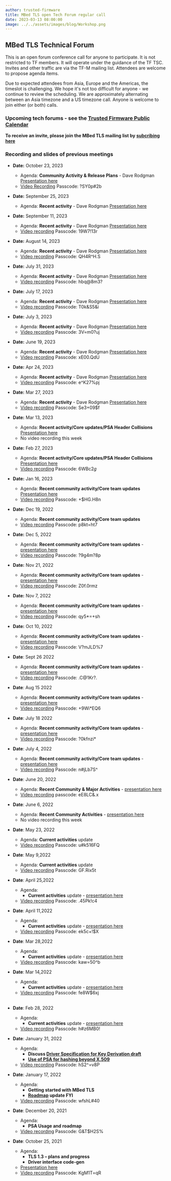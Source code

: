 ```yaml
---
author: trusted-firmware
title: MBed TLS open Tech Forum regular call
date: 2023-03-13 08:00:00
image: ../../assets/images/blog/Workshop.png
---
```


## MBed TLS Technical Forum

This is an open forum conference call for anyone to participate. It is not restricted to TF members. It will operate under the guidance of the TF TSC. Invites and other traffic are via the TF-M mailing list. Attendees are welcome to propose agenda items.

Due to expected attendees from Asia, Europe and the Americas, the timeslot is challenging. We hope it's not too difficult for anyone - we continue to review the scheduling. We are approximately alternating between an Asia timezone and a US timezone call. Anyone is welcome to join either (or both) calls.

### Upcoming tech forums - see the [Trusted Firmware Public Calendar](https://www.trustedfirmware.org/meetings/)

**To receive an invite, please join the MBed TLS mailing list by [subcribing here](https://lists.trustedfirmware.org/mailman3/lists/mbed-tls.lists.trustedfirmware.org/)**

### Recording and slides of previous meetings

- **Date:** October 23, 2023

  - Agenda: **Community Activity & Release Plans** - Dave Rodgman [Presentation here](/public/docs/MbedTLS%20-TechForum-2023-10-23.pdf)
  - [Video Recording](https://linaro-org.zoom.us/rec/share/PAprZs08WAR81Y4JQW17bDNpJLaiIf8Cgpt5UtL0vrsbciWT6-9uO_Vm9w-s8nf2.4liq087hf93J0uQa)  Passcode: ?SY0p#2b
    <br/>

- **Date:** September 25, 2023

  - Agenda: **Recent activity** - Dave Rodgman [Presentation here](/public/docs/MbedTLS-TechForum2023-09-25.pdf)
    <br/>

- **Date:** September 11, 2023

  - Agenda: **Recent activity** - Dave Rodgman [Presentation here](/public/docs/MbedTLS-TechForum2023-09-11.pdf)
  - [Video recording](https://linaro-org.zoom.us/rec/share/DF3v0lTBMYhcDj9JpyiuVZnRqpW6v5lP4lk1UmhU6cITB_OikwD_X4_EWGCOOawg.k6ePD7zNOMXIdjKF) Passcode: 19W7!13r
    <br/>

- **Date:** August 14, 2023

  - Agenda: **Recent activity** - Dave Rodgman [Presentation here](/public/docs/MbedTLS-TechForum2023-08-14.pdf)
  - [Video recording](https://linaro-org.zoom.us/rec/share/PCs0DYPcwkq3tatUSKlBEpbhfRY-fb9Qr-qSciR6oLRST2A1qOfIVVIwp8URrDfD.zSl_4s2uYZXzjkFr) Passcode: QH4R^H\.S
    <br/>

- **Date:** July 31, 2023

  - Agenda: **Recent activity** - Dave Rodgman [Presentation here](/public/docs/MbedTLSTechForum2023-07-31.pdf)
  - [Video recording](https://linaro-org.zoom.us/rec/share/I_z0RS9TEJwZa4R1sEC5xh7U7vBoB52cYV-Fr6DPCW3HtnKsQOLQQAnBgQN0oHWO.ZZRcjH7y6kL3f_Fz) Passcode: hbq@8m3?
    <br/>

- **Date:** July 17, 2023

  - Agenda: **Recent activity** - Dave Rodgman [Presentation here](/public/docs/MbedTLSTechForum2023_07_17.pdf)
  - [Video recording](https://linaro-org.zoom.us/rec/share/u6SwymdIEyHvq_z3hNjzRAL0udBnSrt5aNrYm-NpGNnkKU-PhhOjVKS5FhuU7zhc.GWv_X8m8iBcUEXPp) Passcode: T0k&S5&i
    <br/>

- **Date:** July 3, 2023

  - Agenda: **Recent activity** - Dave Rodgman [Presentation here](/public/docs/MbedTLS_TechForum2023_07_03.pdf)
  - [Video recording](https://linaro-org.zoom.us/rec/share/eJWnOgwptKNQ0i0pLUSqR-DwFdkK4sweCsynM5SC6ZPFtHHam9Fm7ttLC7_9EHpS.ZKkOw6j1I_0miRpC) Passcode: 3V=m0?uj
    <br/>

- **Date:** June 19, 2023

  - Agenda: **Recent activity** - Dave Rodgman [Presentation here](/public/docs/MbedTLS_TechForum2023_06_19.pdf)
  - [Video recording](https://linaro-org.zoom.us/rec/share/KWM6A6tyMTZBDJ7nsAZz0PT2UBEOrRwep6mDq0a72q0qfZHHSWF_VVtDnHSgm095.MHWAo3LSwzt6uSSW) Passcode: xE00.QdU
    <br/>

- **Date:** Apr 24, 2023

  - Agenda: **Recent activity** - Dave Rodgman [Presentation here](/public/docs/MbedTLS_TechForum2023_04_24.pdf)
  - [Video recording](https://linaro-org.zoom.us/rec/share/TUY624yIwBMCcljm2LmU7c3XDKaf1ojOo12hoH_4ZGGLMiBJv3lt6aL6RdwrBLDv.wPAylIimLpi6taKv) Passcode: e^K27%pj
    <br/>

- **Date:** Mar 27, 2023

  - Agenda: **Recent activity** - Dave Rodgman [Presentation here](/public/docs/MbedTLS-TechForum2023-03-27.pdf)
  - [Video recording](https://linaro-org.zoom.us/rec/share/YGYfoVLcZseCi6sxYu2gfwHBuRu1x9rziFxDEFb5uQjaJEHiUTt9C4XYY0baTrPJ.zvvsfXJtANC-rwYB) Passcode: Se3+09$f
    <br/>

- **Date:** Mar 13, 2023

  - Agenda: **Recent activity/Core updates/PSA Header Collisions** [Presentation here](/public/docs/MbedTLS-TechForum2023-03-13.pdf)
  - No video recording this week
    <br/>

- **Date:** Feb 27, 2023

  - Agenda: **Recent activity/Core updates/PSA Header Collisions** [Presentation here](/public/docs/Mbed-TLS-TechForum2023-02-27.pdf)
  - [Video recording](https://linaro-org.zoom.us/rec/share/TLgitBdUfiF8w3DOzBqfnqndMqY8IhaDxQ3aKgsymIBhp2ujPb-tlkShvwMEkl0P.0GRGIiKmirtScPYj) Passcode: 6WBc2$g$
    <br/>

- **Date:** Jan 16, 2023

  - Agenda: **Recent community activity/Core team updates** [Presentation here](/public/docs/Mbed-TLS-TechForum2023-01-16.pdf)
  - [Video recording](https://linaro-org.zoom.us/rec/share/G7qv8ucWT3sIvEzh6v1ApvmchwR0-ECYSumLiqRXCjD2Q_Nft-VW7yALAQEiqvdd.H5FGSq2XUfQKPAVR) Passcode: +$HG.H8n
    <br/>

- **Date:** Dec 19, 2022

  - Agenda: **Recent community activity/Core team updates**
  - [Video recording](https://linaro-org.zoom.us/rec/share/0akK2hrVyRKqqQgXN1kZ8TeaHqJTttOa3ubps-PO71d8gzN1pS6rAnrE4DMDTe_c.V6nER-_0EQVCghp2) Passcode: p8kt=ht7
    <br/>

- **Date:** Dec 5, 2022

  - Agenda: **Recent community activity/Core team updates** - [presentation here](/public/docs/MbedTLSTechForum2022-12-05.pdf)
  - [Video recording](https://linaro-org.zoom.us/rec/share/o00fXNbXkO9rRsQNeedy2e1sgg_KQW0Ff__gBxtt_1g2TqkoZaqWnxAY1Inf3jNu.CPAHT5eww2E2VAcw) Passcode: ?9g4m?8p
    <br/>

- **Date:** Nov 21, 2022

  - Agenda: **Recent community activity/Core team updates** - [presentation here](/public/docs/MbedTLSTechForum2022-11-21.pdf)
  - [Video recording](https://linaro-org.zoom.us/rec/share/tMeRu43bV9anLjVNPP-05rL_WeqK-4fTp3zV4bQe99a0L0EDLOkpnt4_DetUVXNh.U3ZujwG8ZictFf9_) Passcode: Z0f.0rmz
    <br/>

- **Date:** Nov 7, 2022

  - Agenda: **Recent community activity/Core team updates** - [presentation here](/public/docs/Mbed_TLS_TechForum2022-11-07.pdf)
  - [Video recording](https://linaro-org.zoom.us/rec/share/LWagvFeXVsj3crdvGQQFRn_EFWFqoc2B17tqy-v1eaVpJLtLWiH7-N5aM9sWEVoR.6wx1t4sSI-N3e5hf) Passcode: qy5\*=+sh
    <br/>

- **Date:** Oct 10, 2022

  - Agenda: **Recent community activity/Core team updates** - [presentation here](/public/docs/Mbed-TLS-TechForum2022-09-26.pdf)
  - [Video recording](https://linaro-org.zoom.us/rec/share/VBIqQAHXjVJ_X0f3UapoNS8CjhapOV9pNkK-Y7qDEuQTS9-RMufKzSIVGvxo2Sk.65OFeT8Uwn7I4JAH) Passcode: V?mJLD%7
    <br/>

- **Date**: Sept 26 2022

  - Agenda: **Recent community activity/Core team updates** - [presentation here](/public/docs/MbedTLS-TechForum_2022-09-26.pdf)
  - [Video recording](https://linaro-org.zoom.us/rec/share/Qx_htXQaEbOVcMubJPoCSTk4UxXYgetu6Vr3YnNs7hUqR8-C_oCinhTYsDX8bFqU.OTu-UlRkpP5rbgrQ) Passcode: .C@1Kr?.
    <br/>

- **Date**: Aug 15 2022

  - Agenda: **Recent community activity/Core team updates** - [presentation here](/public/docs/MbedTLS-TechForum2022-08-15.pdf)
  - [Video recording](https://linaro-org.zoom.us/rec/share/pYxFZj3xxWi8OkmCezf3aKzYsM4sXP9gZr3ATcJRgI4oOLpqEZ-O_T1c9MYMvewn.aQnFuXqwJG7gPCz5) Passcode: +9Wi\*EQ6
    <br/>

- **Date**: July 18 2022

  - Agenda: **Recent community activity/Core team updates** - [presentation here](/public/docs/MbedTLS_TechForum2022-07-18.pdf)
  - [Video recording](https://linaro-org.zoom.us/rec/share/S3tAnX72gztBcbG5UB6Jw0GF1kVELRZw96ZsKIEJ1067V2Ie3SwBfdyN5UWH-1xb.VYE_S1XPjleUjrUa) Passcode: ?0kfnzi\*
    <br/>

- **Date**: July 4, 2022

  - Agenda: **Recent community activity/Core team updates** - [presentation here](/public/docs/Mbed-TLS-TechForum2022-07-04.pdf)
  - [Video recording](https://linaro-org.zoom.us/rec/share/vR288QH_PXeYd8BIAc3cRsncUdAS9vyrmPVnyjik4w2UwZxnmymt7Ns5zJvmwhSV.zdgoIc73ByMGlVkN) Passcode: n#jLb7S^
    <br/>

- **Date**: June 20, 2022

  - Agenda: **Recent Community & Major Activities** - [presentation here](/public/docs/Mbed_TLS_TechForum_2022-06-20.pdf)
  - [Video recording](https://linaro-org.zoom.us/rec/share/nKNRD72GV87r8COmlscs70sr6WVswUnWuLWmBqvIVQsrVHoMNwx9xEbBXJbGYTj6.QU2lyKJ_yLN34j_0) passcode: eE8LC&.x
    <br/>

- **Date**: June 6, 2022

  - Agenda: **Recent Community Activities** - [presentation here](/public/docs/Mbed_TLS_TechForum_2022-06-06.pdf)
  - No video recording this week
    <br/>

- **Date**: May 23, 2022

  - Agenda: **Current activities** update
  - [Video recording](https://linaro-org.zoom.us/rec/share/jZEvMUk2lFMaWFuipw14E7F0bDiPqm3cc4J7t8EMTIY93dFH0VTYcjsz1FZvWno5.xtIH3plWKyuNCkeq) Passcode: u#k516FQ
    <br/>

- **Date**: May 9,2022

  - Agenda: **Current activities** update
  - [Video recording](https://linaro-org.zoom.us/rec/share/hAOm2SBTM-PJSdCaR4iFfW9me1oG-Nv-mJN9CcmH5LB0_Vl6-hHB0TyHpXJVZnUP.5Uzks0vacf1Co_Ok) Passcode: GF.Rix5t
    <br/>

- **Date**: April 25,2022

  - Agenda:
    - **Current activities** update - [presentation here](/public/docs/Mbed_TLS_TechForum2022-04-25.pdf)
  - [Video recording](https://linaro-org.zoom.us/rec/share/oQY2Wmg39XG-vIRi1tLH3rTqT6OQNGpxFJ6Y5sPHOpYtXl6ww6pzNWAMYB5JNdaz.McdCZkSJkRIRMB0f) Passcode: .45Pk!c4
    <br/>

- **Date**: April 11,2022

  - Agenda:
    - **Current activities** update - [presentation here](/public/docs/Mbed_TLS_TechForum2022-04-11.pdf)
  - [Video recording](https://linaro-org.zoom.us/rec/share/-1wCy_p85oKBYL1ByLHsw0KizYPEOhewjqTmZFc9rhYnxPb4idtpYebrzNTQCEqj.x9MsbVfMyWUO8x33) Passcode: ek5c+!$X
    <br/>

- **Date**: Mar 28,2022

  - Agenda:
    - **Current activities** update - [presentation here](/public/docs/Mbed-TLS-TechForum_2022-03-28.pdf)
  - [Video recording](https://linaro-org.zoom.us/rec/share/ya94QIxFEKOcGvx0QS-B0rp4wpFCnj9RwDs9_A0DGUWKHRhVyrVg9f0qsqXZWFDn.GRjE2IRBQYDY4HKn) Passcode: kaw=50^b
    <br/>

- **Date**: Mar 14,2022

  - Agenda:
    - **Current activities** update - [presentation here](/public/docs/Mbed-TLS-TechForum2022-03-14.pdf)
  - [Video recording](https://linaro-org.zoom.us/rec/share/gplpclIn99VtWMBLb5o7l9ChPgs80Ov4UF3QILX0SPTc_ckFGALr6D4NZFoHPgX2.c96A7LwH9bIjVVvq) Passcode: fe8W$6xj  
    <br/>

- **Date**: Feb 28, 2022

  - Agenda:
    - **Current activities** update - [presentation here](/public/docs/Mbed-TLS-TechForum-2022-02-28.pdf)
  - [Video recording](https://linaro-org.zoom.us/rec/share/IGGHiWgBMrMZM2HX8gYgI53BrcPde7pUX1nS6grOXH2u7fCuTZ4kgT2td3r1Q8qM.7FpyjUY5J8fydaht) Passcode: h#z6MB0!
    <br/>

- **Date**: January 31, 2022

  - Agenda:
    - **Discuss [Driver Specification for Key Derivation draft](https://github.com/ARMmbed/mbedtls/pull/5451)**
    - **[Use of PSA for hashing beyond X.509](https://github.com/ARMmbed/mbedtls/issues/5157)**
  - [Video recording](https://linaro-org.zoom.us/rec/share/AOGtj4qe-lA7i8BOfC71XEPLhHh7lNBgmQoD5HhfSrrccApYN-ZSajy2ULusMzfG.YmhGOvIqGdkw3vik) Passcode: hS2^=v8P
    <br/>

- **Date**: January 17, 2022

  - Agenda:
    - **Getting started with MBed TLS**
    - **[Roadmap](https://developer.trustedfirmware.org/w/mbed-tls/roadmap/) update FYI**
  - [Video recording](https://linaro-org.zoom.us/rec/share/KG4Ij1mxPWsTeUPvuRVM45vRNlslxn_qCvSE8A-kkrHXZl4eHecqj3sAPy4ACkGu.982B8s2NLnNrY8H0) Passcode: wfshL#40
    <br/>

- **Date**: December 20, 2021

  - Agenda:
    - **PSA Usage and roadmap**
  - [Video recording](https://linaro-org.zoom.us/rec/share/c4I4aBmN1Eth-YAq-csnt-OSWBcsGgunP-_AEKT2W8y7WbnBNrzRs6rsAPNaCy-F.mHjLEKS6ejG2PFcJ) Passcode: G&T$H2S%
    <br/>

- **Date**: October 25, 2021
  - Agenda:
    - **TLS 1.3 – plans and progress**
    - **Driver interface code-gen**
  - [Presentation here](/public/docs/MbedTLS_Tech_Forum_2021-10-25.pdf)
  - [Video recording](https://armltd.zoom.us/rec/share/yRBD0sDAl-XRqikyiwFrMg0jQc6JNscdC8xT2CTYvLliEk4AI7ll2wtcejl7aCyX.ZN5lOUJtT3-FtlF3) Passcode: KgM1T=qR
    <br/>
